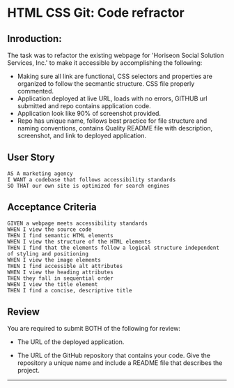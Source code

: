 # HTML CSS Git: Code refractor

## Inroduction:  

The task was to refactor the existing webpage for 'Horiseon Social Solution Services, Inc.' to make it accessible by accomplishing the following:
* Making sure all link are functional, CSS selectors and properties are organized to follow the secmantic structure. CSS file properly commented.
* Application deployed at live URL, loads with no errors, GITHUB url submitted and repo contains application code.
* Application look like 90% of screenshot provided.
* Repo has unique name, follows best practice for file structure and naming conventions, contains Quality README file with description, screenshot, and link to deployed application.

## User Story

```
AS A marketing agency
I WANT a codebase that follows accessibility standards
SO THAT our own site is optimized for search engines
```

## Acceptance Criteria

```
GIVEN a webpage meets accessibility standards
WHEN I view the source code
THEN I find semantic HTML elements
WHEN I view the structure of the HTML elements
THEN I find that the elements follow a logical structure independent of styling and positioning
WHEN I view the image elements
THEN I find accessible alt attributes
WHEN I view the heading attributes
THEN they fall in sequential order
WHEN I view the title element
THEN I find a concise, descriptive title
```

## Review

You are required to submit BOTH of the following for review:

* The URL of the deployed application.

* The URL of the GitHub repository that contains your code. Give the repository a unique name and include a README file that describes the project.

------
